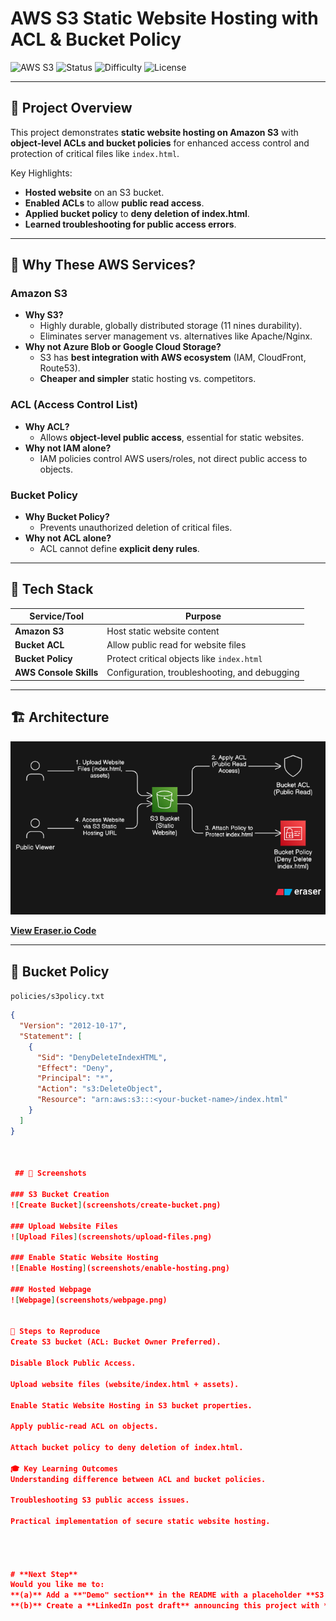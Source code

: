 # AWS S3 Static Website Hosting with ACL & Bucket Policy

![AWS S3](https://img.shields.io/badge/AWS-S3-orange?logo=amazon-aws&logoColor=white)
![Status](https://img.shields.io/badge/Status-Completed-brightgreen)
![Difficulty](https://img.shields.io/badge/Difficulty-Beginner-blue)
![License](https://img.shields.io/badge/License-MIT-blue)


---

## 📌 **Project Overview**
This project demonstrates **static website hosting on Amazon S3** with **object-level ACLs and bucket policies** for enhanced access control and protection of critical files like `index.html`.

Key Highlights:
- **Hosted website** on an S3 bucket.
- **Enabled ACLs** to allow **public read access**.
- **Applied bucket policy** to **deny deletion of index.html**.
- **Learned troubleshooting for public access errors**.

---

## 🎯 **Why These AWS Services?**
### **Amazon S3**
- **Why S3?**  
  - Highly durable, globally distributed storage (11 nines durability).
  - Eliminates server management vs. alternatives like Apache/Nginx.
- **Why not Azure Blob or Google Cloud Storage?**  
  - S3 has **best integration with AWS ecosystem** (IAM, CloudFront, Route53).
  - **Cheaper and simpler** static hosting vs. competitors.

### **ACL (Access Control List)**
- **Why ACL?**  
  - Allows **object-level public access**, essential for static websites.
- **Why not IAM alone?**  
  - IAM policies control AWS users/roles, not direct public access to objects.

### **Bucket Policy**
- **Why Bucket Policy?**  
  - Prevents unauthorized deletion of critical files.
- **Why not ACL alone?**  
  - ACL cannot define **explicit deny rules**.

---

## 🔧 **Tech Stack**
| Service/Tool          | Purpose                                         |
|-----------------------|-------------------------------------------------|
| **Amazon S3**         | Host static website content                     |
| **Bucket ACL**        | Allow public read for website files             |
| **Bucket Policy**     | Protect critical objects like `index.html`      |
| **AWS Console Skills**| Configuration, troubleshooting, and debugging   |

---

## 🏗 **Architecture**
![Architecture](architecture/architecture.png)

**[View Eraser.io Code](architecture/architecture.eraser)**  

---

## 📝 **Bucket Policy**
`policies/s3policy.txt`
```json
{
  "Version": "2012-10-17",
  "Statement": [
    {
      "Sid": "DenyDeleteIndexHTML",
      "Effect": "Deny",
      "Principal": "*",
      "Action": "s3:DeleteObject",
      "Resource": "arn:aws:s3:::<your-bucket-name>/index.html"
    }
  ]
}



 ## 📸 Screenshots

### S3 Bucket Creation
![Create Bucket](screenshots/create-bucket.png)

### Upload Website Files
![Upload Files](screenshots/upload-files.png)

### Enable Static Website Hosting
![Enable Hosting](screenshots/enable-hosting.png)

### Hosted Webpage
![Webpage](screenshots/webpage.png)


🚀 Steps to Reproduce
Create S3 bucket (ACL: Bucket Owner Preferred).

Disable Block Public Access.

Upload website files (website/index.html + assets).

Enable Static Website Hosting in S3 bucket properties.

Apply public-read ACL on objects.

Attach bucket policy to deny deletion of index.html.

🎓 Key Learning Outcomes
Understanding difference between ACL and bucket policies.

Troubleshooting S3 public access issues.

Practical implementation of secure static website hosting.




# **Next Step**
Would you like me to:  
**(a)** Add a **"Demo" section** in the README with a placeholder **S3 website URL (http://bucket-name.s3-website-region.amazonaws.com)**,  
**(b)** Create a **LinkedIn post draft** announcing this project with **high-engagement text + hashtags**?
